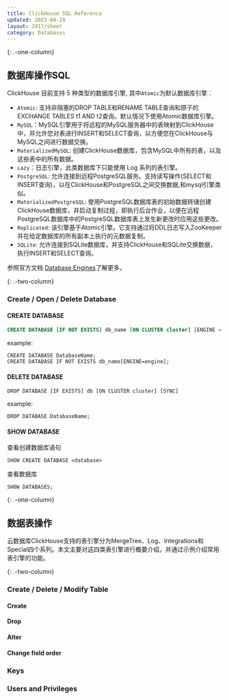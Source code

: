 ```yaml
---
title: ClickHouse SQL Reference
updated: 2023-04-28
layout: 2017/sheet
category: Databases
---
```


{: .-one-column}
## 数据库操作SQL

ClickHouse 目前支持 5 种类型的数据库引擎, 其中`Atomic`为默认数据库引擎：

- `Atomic`: 支持非阻塞的DROP TABLE和RENAME TABLE查询和原子的EXCHANGE TABLES t1 AND t2查询。默认情况下使用Atomic数据库引擎。
- `MySQL`：MySQL引擎用于将远程的MySQL服务器中的表映射到ClickHouse中，并允许您对表进行INSERT和SELECT查询，以方便您在ClickHouse与MySQL之间进行数据交换。
- `MaterializedMySQL`: 创建ClickHouse数据库，包含MySQL中所有的表，以及这些表中的所有数据。
- `Lazy`：日志引擎，此类数据库下只能使用 Log 系列的表引擎。
- `PostgreSQL`: 允许连接到远程PostgreSQL服务。支持读写操作(SELECT和INSERT查询)，以在ClickHouse和PostgreSQL之间交换数据,和mysql引擎类似。
- `MaterializedPostgreSQL`: 使用PostgreSQL数据库表的初始数据转储创建ClickHouse数据库，并启动复制过程，即执行后台作业，以便在远程PostgreSQL数据库中的PostgreSQL数据库表上发生新更改时应用这些更改。
- `Replicated`: 该引擎基于Atomic引擎。它支持通过将DDL日志写入ZooKeeper并在给定数据库的所有副本上执行的元数据复制。
- `SQLite`: 允许连接到SQLite数据库，并支持ClickHouse和SQLite交换数据， 执行INSERT和SELECT查询。

参照官方文档 [Database Engines](https://clickhouse.com/docs/en/engines/database-engines)了解更多。

{: .-two-column}
### Create / Open / Delete Database

#### CREATE DATABASE

```sql
CREATE DATABASE [IF NOT EXISTS] db_name [ON CLUSTER cluster] [ENGINE = engine(...)] [COMMENT 'Comment']
```

example: 

```
CREATE DATABASE DatabaseName;
CREATE DATABASE IF NOT EXISTS db_name[ENGINE=engine];
```

#### DELETE DATABASE

```
DROP DATABASE [IF EXISTS] db [ON CLUSTER cluster] [SYNC]
```

example:

```
DROP DATABASE DatabaseName;
```

#### SHOW DATABASE

查看创建数据库语句
```
SHOW CREATE DATABASE <database>
```

查看数据库
```
SHOW DATABASES;
```

{: .-one-column}
## 数据表操作

云数据库ClickHouse支持的表引擎分为MergeTree、Log、Integrations和Special四个系列。本文主要对这四类表引擎进行概要介绍，并通过示例介绍常用表引擎的功能。

{: .-two-column}
### Create / Delete / Modify Table

#### Create


#### Drop


#### Alter


#### Change field order


### Keys


### Users and Privileges
